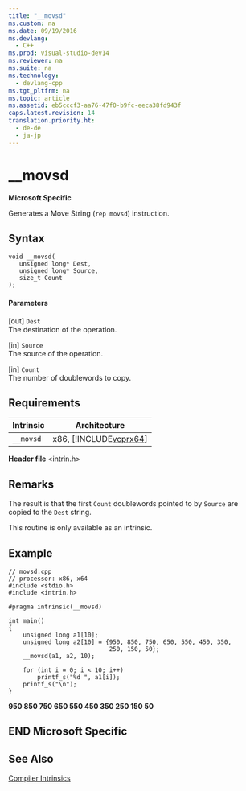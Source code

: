 ```yaml
---
title: "__movsd"
ms.custom: na
ms.date: 09/19/2016
ms.devlang: 
  - C++
ms.prod: visual-studio-dev14
ms.reviewer: na
ms.suite: na
ms.technology: 
  - devlang-cpp
ms.tgt_pltfrm: na
ms.topic: article
ms.assetid: eb5cccf3-aa76-47f0-b9fc-eeca38fd943f
caps.latest.revision: 14
translation.priority.ht: 
  - de-de
  - ja-jp
---
```

# __movsd
**Microsoft Specific**  
  
 Generates a Move String (`rep movsd`) instruction.  
  
## Syntax  
  
```  
void __movsd(   
   unsigned long* Dest,   
   unsigned long* Source,   
   size_t Count   
);  
```  
  
#### Parameters  
 [out] `Dest`  
 The destination of the operation.  
  
 [in] `Source`  
 The source of the operation.  
  
 [in] `Count`  
 The number of doublewords to copy.  
  
## Requirements  
  
|Intrinsic|Architecture|  
|---------------|------------------|  
|`__movsd`|x86, [!INCLUDE[vcprx64](../vs140/includes/vcprx64_md.md)]|  
  
 **Header file** <intrin.h>  
  
## Remarks  
 The result is that the first `Count` doublewords pointed to by `Source` are copied to the `Dest` string.  
  
 This routine is only available as an intrinsic.  
  
## Example  
  
```  
// movsd.cpp  
// processor: x86, x64  
#include <stdio.h>  
#include <intrin.h>  
  
#pragma intrinsic(__movsd)  
  
int main()  
{  
    unsigned long a1[10];  
    unsigned long a2[10] = {950, 850, 750, 650, 550, 450, 350,  
                            250, 150, 50};  
    __movsd(a1, a2, 10);  
  
    for (int i = 0; i < 10; i++)  
        printf_s("%d ", a1[i]);  
    printf_s("\n");  
}  
```  
  
 **950 850 750 650 550 450 350 250 150 50**    
## END Microsoft Specific  
  
## See Also  
 [Compiler Intrinsics](../vs140/Compiler-Intrinsics.md)